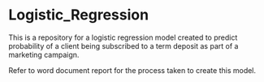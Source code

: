 # Logistic_Regression

This is a repository for a logistic regression model created to predict probability of a client being subscribed to a term deposit as part of a marketing campaign.

Refer to word document report for the process taken to create this model.